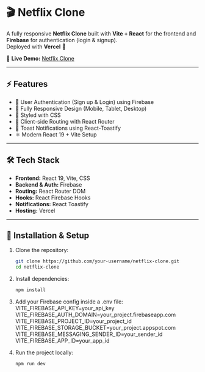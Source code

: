 # 🎬 Netflix Clone  

A fully responsive **Netflix Clone** built with **Vite + React** for the frontend and **Firebase** for authentication (login & signup).  
Deployed with **Vercel** 🚀  

🔗 **Live Demo:** [Netflix Clone](https://youssef-assal-netflix.vercel.app/)  

---

## ⚡ Features
- 🔐 User Authentication (Sign up & Login) using Firebase  
- 📱 Fully Responsive Design (Mobile, Tablet, Desktop)  
- 🎨 Styled with CSS  
- 🔄 Client-side Routing with React Router  
- 🔔 Toast Notifications using React-Toastify  
- ⚛️ Modern React 19 + Vite Setup  

---

## 🛠️ Tech Stack
- **Frontend:** React 19, Vite, CSS  
- **Backend & Auth:** Firebase  
- **Routing:** React Router DOM  
- **Hooks:** React Firebase Hooks  
- **Notifications:** React Toastify  
- **Hosting:** Vercel  

---

## 📂 Installation & Setup  

1. Clone the repository:  
   ```bash
   git clone https://github.com/your-username/netflix-clone.git
   cd netflix-clone
2. Install dependencies:
   ```bash
   npm install
3. Add your Firebase config inside a .env file:
   VITE_FIREBASE_API_KEY=your_api_key
   VITE_FIREBASE_AUTH_DOMAIN=your_project.firebaseapp.com
   VITE_FIREBASE_PROJECT_ID=your_project_id
   VITE_FIREBASE_STORAGE_BUCKET=your_project.appspot.com
   VITE_FIREBASE_MESSAGING_SENDER_ID=your_sender_id
   VITE_FIREBASE_APP_ID=your_app_id

4. Run the project locally:
   ```bash
   npm run dev
